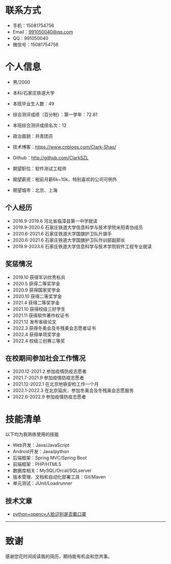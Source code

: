 # 联系方式

- 手机：15081754756
- Email：991050040@qq.com 
- QQ：991050040
- 微信号：15081754756

# 个人信息

 - 男/2000
 - 本科/石家庄铁道大学
 - 本班毕业生人数：49
 - 综合测评成绩（百分制）：第一学年：72.81
 - 本班综合测评成绩名次：12
 - 政治面貌：共青团员

 - 技术博客：https://www.cnblogs.com/Clark-Shao/
 - Github：http://github.com/ClarkSZL

 - 期望职位：软件测试工程师
 - 期望薪资：税前月薪6k~10k，特别喜欢的公司可例外
 - 期望城市：北京、上海

## 个人经历
 - 2016.9-2019.6 河北省临漳县第一中学就读
 - 2019.9-2020.6 石家庄铁道大学信息科学与技术学院米阳青协成员
 - 2020.6-2021.6 石家庄铁道大学国旗护卫队升旗手
 - 2020.6-2021.6 石家庄铁道大学国旗护卫队作训部副部长
 - 2019.9-2023.6 石家庄铁道大学信息科学与技术学院软件工程专业就读

 ## 奖惩情况	
 - 2019.10 获得军训优秀标兵
 - 2020.5 获得二等奖学金
 - 2020.9 获得国家奖学金
 - 2020.10 获得二等奖学金
 - 2021.4 获得二等奖学金
 - 2021.10 获得校级三好学生
 - 2021.11 获得软件著作权证书
 - 2021.12 发布省级论文
 - 2022.3 获得冬奥会及冬残奥会志愿者证书
 - 2022.4 获得单项奖学金
 - 2022.4 校级三创赛三等奖

 ## 在校期间参加社会工作情况	
 - 2020.12-2021.2 参加疫情防疫志愿者
 - 2021.7-2021.9 参加疫情防疫志愿者
 - 2021.12-2022.1 在北京地铁安检工作一个月
 - 2022.1-2022.3 在北京延庆，参加冬奥会及冬残奥会志愿服务
 - 2022.6-2022.9 参加疫情防疫志愿者

# 技能清单

以下均为我熟练使用的技能

- Web开发：Java/JavaScript
- Android开发：Java/python
- 后端框架：Spring MVC/Spring Boot
- 前端框架：PHP/HTML5
- 数据库相关：MySQL/Orcal/SQLserver
- 版本管理、文档和自动化部署工具：Git/Maven
- 单元测试：JUnit/Loadrunner

## 技术文章

- [python+opencv人脸识别是否戴口罩](https://www.cnblogs.com/Clark-Shao/p/15131011.html)
      
---      
# 致谢
感谢您花时间阅读我的简历，期待能有机会和您共事。
